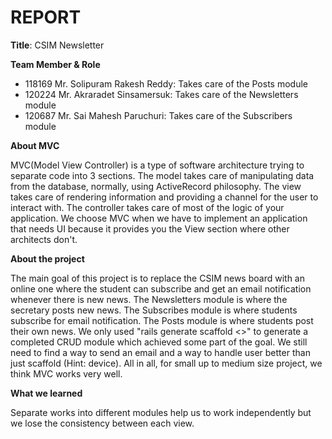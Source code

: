 REPORT
======

**Title**: CSIM Newsletter

**Team Member & Role**
- 118169 Mr. Solipuram Rakesh Reddy: Takes care of the Posts module
- 120224 Mr. Akraradet Sinsamersuk:  Takes care of the Newsletters module
- 120687 Mr. Sai Mahesh Paruchuri:   Takes care of the Subscribers module

**About MVC**

MVC(Model View Controller) is a type of software architecture trying to separate code into 3 sections.
The model takes care of manipulating data from the database, normally, using ActiveRecord philosophy.
The view takes care of rendering information and providing a channel for the user to interact with.
The controller takes care of most of the logic of your application.
We choose MVC when we have to implement an application that needs UI because it provides you the View section where other architects don't.

**About the project**

The main goal of this project is to replace the CSIM news board with an online one where the student can subscribe and get an email notification whenever there is new news.
The Newsletters module is where the secretary posts new news.
The Subscribes module is where students subscribe for email notification.
The Posts module is where students post their own news.
We only used "rails generate scaffold <>" to generate a completed CRUD module which achieved some part of the goal. We still need to find a way to send an email and a way to handle user better than just scaffold (Hint: device). All in all, for small up to medium size project, we think MVC works very well.

**What we learned**

Separate works into different modules help us to work independently but we lose the consistency between each view.

